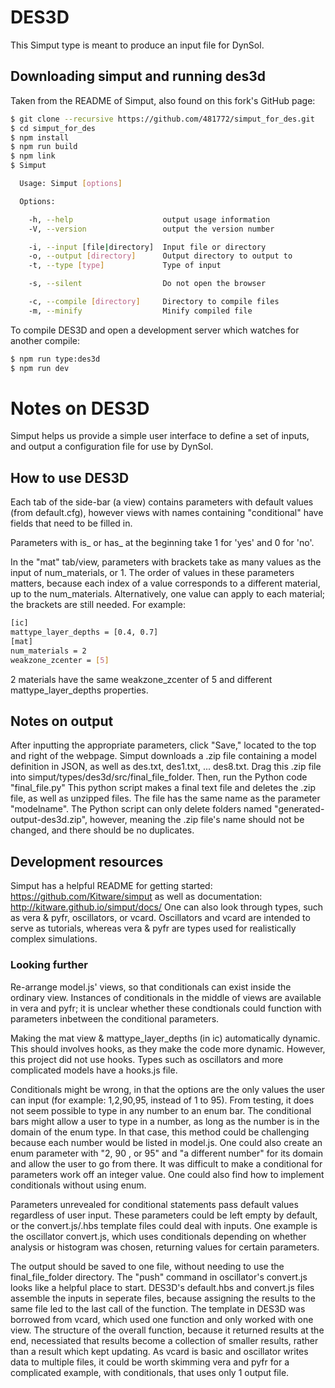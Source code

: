 # DES3D

This Simput type is meant to produce an input file for DynSol.

## Downloading simput and running des3d

 Taken from the README of Simput, also found on this fork's GitHub page:
 
```sh
$ git clone --recursive https://github.com/481772/simput_for_des.git
$ cd simput_for_des
$ npm install
$ npm run build
$ npm link
$ Simput

  Usage: Simput [options]

  Options:

    -h, --help                    output usage information
    -V, --version                 output the version number

    -i, --input [file|directory]  Input file or directory
    -o, --output [directory]      Output directory to output to
    -t, --type [type]             Type of input

    -s, --silent                  Do not open the browser

    -c, --compile [directory]     Directory to compile files
    -m, --minify                  Minify compiled file
```

To compile DES3D and open a development server which watches for another compile:

```sh
$ npm run type:des3d
$ npm run dev
```

# Notes on DES3D

Simput helps us provide a simple user interface to define a set of inputs, and output a configuration file for use by DynSol.

## How to use DES3D 

Each tab of the side-bar (a view) contains parameters with default values (from default.cfg), however views with names containing "conditional" have fields that need to be filled in.

Parameters with is_ or has_ at the beginning take 1 for 'yes' and 0 for 'no'.

In the "mat" tab/view, parameters with brackets take as many values as the input of num_materials, or 1. The order of values in these parameters matters, because each index of a value
corresponds to a different material, up to the num_materials. Alternatively, one value can apply to each material; the brackets are still needed. For example:

```sh
[ic]
mattype_layer_depths = [0.4, 0.7]
[mat]
num_materials = 2
weakzone_zcenter = [5]
```

2 materials have the same weakzone_zcenter of 5 and different mattype_layer_depths properties. 


## Notes on output 

After inputting the appropriate parameters, click "Save," located to the top and right of the webpage. Simput downloads a .zip file containing a model definition in JSON, as well as
des.txt, des1.txt, ... des8.txt. Drag this .zip file into simput/types/des3d/src/final_file_folder. Then, run the Python code "final_file.py"
This python script makes a final text file and deletes the .zip file, as well as unzipped files. The file has the same name as the parameter "modelname". 
The Python script can only delete folders named "generated-output-des3d.zip", however, meaning the .zip file's name should not be changed, and there should be no duplicates.


## Development resources 
Simput has a helpful README for getting started: https://github.com/Kitware/simput
as well as documentation: http://kitware.github.io/simput/docs/
One can also look through types, such as vera & pyfr, oscillators, or vcard. Oscillators
and vcard are intended to serve as tutorials, whereas vera & pyfr are types used for realistically complex simulations.

### Looking further
Re-arrange model.js' views, so that conditionals can exist inside the ordinary view. Instances of conditionals in the middle of views are available in vera and pyfr; it is unclear whether these condtionals could function with parameters inbetween the conditional parameters.

Making the mat view & mattype_layer_depths (in ic) automatically dynamic. This should involves hooks, as they make the code more dynamic. However, this project did not use hooks. Types such as oscillators and more complicated models have a hooks.js file.

Conditionals might be wrong, in that the options are the only values the user can input (for example: 1,2,90,95, instead of 1 to 95). From testing, it does not seem possible to type in any number to an enum bar. The conditional bars might allow a user to type in a number, as long as the number is in the domain of the enum type. In that case, this method could be challenging because each number would be listed in model.js. One could also create an enum parameter with "2, 90 , or 95" and "a different number" for its domain and allow the user to go from there. It was difficult to make a conditional for parameters work off an integer value. One could also find how to implement conditionals without using enum. 

Parameters unrevealed for conditional statements pass default values regardless of user input. These parameters could be left empty by default, or the convert.js/.hbs template files could deal with inputs. One example is the oscillator convert.js, which uses conditionals depending on whether analysis or histogram was chosen, returning values for certain parameters.

The output should be saved to one file, without needing to use the final_file_folder directory. The "push" command in oscillator's convert.js looks like a helpful place to start. DES3D's default.hbs and convert.js files assemble the inputs in seperate files, because assigning the results to the same file led to the last call of the function. The template in DES3D was borrowed from vcard, which used one function and only worked with one view. The structure of the overall function, because it returned results at the end, necessiated that results become a collection of smaller results, rather than a result which kept updating. As vcard is basic and oscillator writes data to multiple files, it could be worth skimming vera and pyfr for a complicated example, with conditionals, that uses only 1 output file. 

